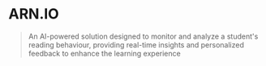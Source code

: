 # ARN.IO

> An AI-powered solution designed to monitor and analyze a student's reading behaviour, providing real-time insights and personalized feedback to enhance the learning experience

